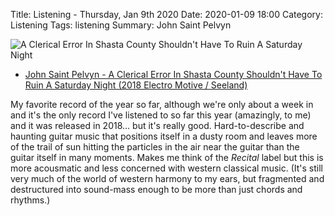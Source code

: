 Title: Listening - Thursday, Jan 9th 2020
Date: 2020-01-09 18:00
Category: Listening
Tags: listening
Summary: John Saint Pelvyn


![A Clerical Error In Shasta County Shouldn't Have To Ruin A Saturday Night](/images/error.jpg)

- [John Saint Pelvyn - A Clerical Error In Shasta County Shouldn't Have To Ruin A Saturday Night (2018 Electro Motive / Seeland)](https://www.discogs.com/John-Saint-Pelvyn-A-Clerical-Error-In-Shasta-County-Shouldnt-Have-To-Ruin-A-Saturday-Night/release/12350288)

My favorite record of the year so far, although we're only about a week in and it's the only record I've listened to so far this year (amazingly, to me) 
and it was released in 2018... but it's really good. Hard-to-describe and haunting guitar music that positions itself in a dusty room and 
leaves more of the trail of sun hitting the particles in the air near the guitar than the guitar itself in many moments. Makes me think of the _Recital_ 
label but this is more acousmatic and less concerned with western classical music. (It's still very much of the world of western harmony to my ears, but fragmented 
and destructured into sound-mass enough to be more than just chords and rhythms.)
